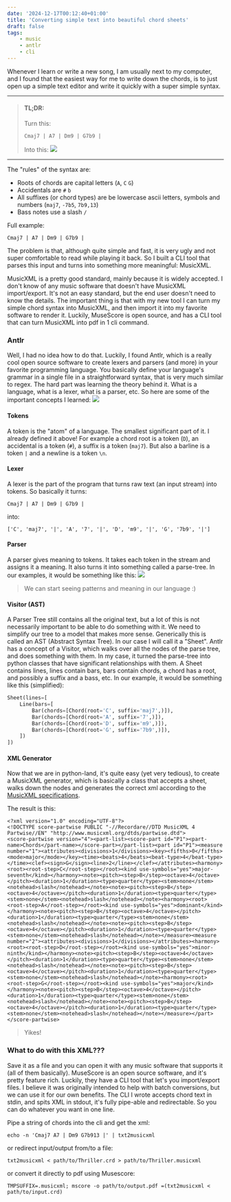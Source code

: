 ```yaml
---
date: '2024-12-17T00:12:40+01:00'
title: 'Converting simple text into beautiful chord sheets'
draft: false
tags:
    - music
    - antlr
    - cli
---
```

Whenever I learn or write a new song, I am usually next to my computer, and I found that the easiest way for me to write down the chords, is to just open up a simple text editor and write it quickly with a super simple syntax.

<!--more-->
---
> #### TL;DR:
> Turn this:
> ```
> Cmaj7 | A7 | Dm9 | G7b9 |
> ```
> Into this:
> ![](/txt2musicxml/chords.png)

---

The "rules" of the syntax are:
- Roots of chords are capital letters (`A`, `C` `G`)
- Accidentals are `#` `b`
- All suffixes (or chord types) are be lowercase ascii letters, symbols and numbers (`maj7`, `-7b5`, `7b9,13`)
- Bass notes use a slash `/`

Full example:
```
Cmaj7 | A7 | Dm9 | G7b9 |
```

The problem is that, although quite simple and fast, it is very ugly and not super comfortable to read while playing it back. So I built a CLI tool that parses this input and turns into something more meaningful: MusicXML.

MusicXML is a pretty good standard, mainly because it is widely accepted. I don't know of any music software that doesn't have MusicXML import/export. It's not an easy standard, but the end user doesn't need to know the details. The important thing is that with my new tool I can turn my simple chord syntax into MusicXML, and then import it into my favorite software to render it. Luckily, MuseScore is open source, and has a CLI tool that can turn MusicXML into pdf in 1 cli command.

### Antlr
Well, I had no idea how to do that. Luckily, I found Antlr, which is a really cool open source software to create lexers and parsers (and more) in your favorite programming language. You basically define your language's grammar in a single file in a straightforward syntax, that is very much similar to regex. The hard part was learning the theory behind it. What is a language, what is a lexer, what is a parser, etc. So here are some of the important concepts I learned:
![](/txt2musicxml/antlr_process.png)

#### Tokens
A token is the "atom" of a language. The smallest significant part of it. I already defined it above! For example a chord root is a token (`D`), an accidental is a token (`#`), a suffix is a token (`maj7`). But also a barline is a token `|` and a newline is a token `\n`.

#### Lexer
A lexer is the part of the program that turns raw text (an input stream) into tokens. So basically it turns:
```
Cmaj7 | A7 | Dm9 | G7b9 |
```
into:
```
['C', 'maj7', '|', 'A', '7', '|', 'D', 'm9', '|', 'G', '7b9', '|']
```

#### Parser
A parser gives meaning to tokens. It takes each token in the stream and assigns it a meaning. It also turns it into something called a parse-tree.
In our examples, it would be something like this:
![](/txt2musicxml/parsetree.png)

> We can start seeing patterns and meaning in our language :)

#### Visitor (AST)
A Parser Tree still contains all the original text, but a lot of this is not necessarily important to be able to do something with it. We need to simplify our tree to a model that makes more sense. Generically this is called an AST (Abstract Syntax Tree). In our case I will call it a "Sheet". Antlr has a concept of a Visitor, which walks over all the nodes of the parse tree, and does something with them. In my case, it turned the parse-tree into python classes that have significant relationships with them. A Sheet contains lines, lines contain bars, bars contain chords, a chord has a root, and possibly a suffix and a bass, etc. In our example, it would be something like this (simplified):
```python
Sheet(lines=[
    Line(bars=[
        Bar(chords=[Chord(root='C', suffix='maj7',)]),
        Bar(chords=[Chord(root='A', suffix='7',)]),
        Bar(chords=[Chord(root='D', suffix='m9',)]),
        Bar(chords=[Chord(root='G', suffix='7b9',)]),
    ])
])
```

#### XML Generator
Now that we are in python-land, it's quite easy (yet very tedious), to create a MusicXML generator, which is basically a class that accepts a sheet, walks down the nodes and generates the correct xml according to the [MusicXML specifications](https://www.w3.org/2021/06/musicxml40/).


The result is this:
```
<?xml version="1.0" encoding="UTF-8"?>
<!DOCTYPE score-partwise PUBLIC "-//Recordare//DTD MusicXML 4 Partwise//EN" "http://www.musicxml.org/dtds/partwise.dtd">
<score-partwise version="4"><part-list><score-part id="P1"><part-name>Chords</part-name></score-part></part-list><part id="P1"><measure number="1"><attributes><divisions>1</divisions><key><fifths>0</fifths><mode>major</mode></key><time><beats>4</beats><beat-type>4</beat-type></time><clef><sign>G</sign><line>2</line></clef></attributes><harmony><root><root-step>C</root-step></root><kind use-symbols="yes">major-seventh</kind></harmony><note><pitch><step>B</step><octave>4</octave></pitch><duration>1</duration><type>quarter</type><stem>none</stem><notehead>slash</notehead></note><note><pitch><step>B</step><octave>4</octave></pitch><duration>1</duration><type>quarter</type><stem>none</stem><notehead>slash</notehead></note><harmony><root><root-step>A</root-step></root><kind use-symbols="yes">dominant</kind></harmony><note><pitch><step>B</step><octave>4</octave></pitch><duration>1</duration><type>quarter</type><stem>none</stem><notehead>slash</notehead></note><note><pitch><step>B</step><octave>4</octave></pitch><duration>1</duration><type>quarter</type><stem>none</stem><notehead>slash</notehead></note></measure><measure number="2"><attributes><divisions>1</divisions></attributes><harmony><root><root-step>D</root-step></root><kind use-symbols="yes">minor-ninth</kind></harmony><note><pitch><step>B</step><octave>4</octave></pitch><duration>1</duration><type>quarter</type><stem>none</stem><notehead>slash</notehead></note><note><pitch><step>B</step><octave>4</octave></pitch><duration>1</duration><type>quarter</type><stem>none</stem><notehead>slash</notehead></note><harmony><root><root-step>G</root-step></root><kind use-symbols="yes">major</kind></harmony><note><pitch><step>B</step><octave>4</octave></pitch><duration>1</duration><type>quarter</type><stem>none</stem><notehead>slash</notehead></note><note><pitch><step>B</step><octave>4</octave></pitch><duration>1</duration><type>quarter</type><stem>none</stem><notehead>slash</notehead></note></measure></part></score-partwise>
```
> Yikes!

### What to do with this XML???
Save it as a file and you can open it with any music software that supports it (all of them basically).
MuseScore is an open source software, and it's pretty feature rich. Luckily, they have a CLI tool that let's you import/export files. I believe it was originally intended to help with batch conversions, but we can use it for our own benefits. The CLI I wrote accepts chord text in stdin, and spits XML in stdout, it's fully pipe-able and redirectable. So you can do whatever you want in one line.

Pipe a string of chords into the cli and get the xml:
```shell
echo -n 'Cmaj7 A7 | Dm9 G7b913 |' | txt2musicxml
```

or redirect input/output from/to a file:
```shell
txt2musicxml < path/to/Thriller.crd > path/to/Thriller.musicxml
```

or convert it directly to pdf using Musescore:
```shell
TMPSUFFIX=.musicxml; mscore -o path/to/output.pdf =(txt2musicxml < path/to/input.crd)
```